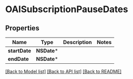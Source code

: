 # OAISubscriptionPauseDates

## Properties
Name | Type | Description | Notes
------------ | ------------- | ------------- | -------------
**startDate** | **NSDate*** |  | 
**endDate** | **NSDate*** |  | 

[[Back to Model list]](../README.md#documentation-for-models) [[Back to API list]](../README.md#documentation-for-api-endpoints) [[Back to README]](../README.md)



